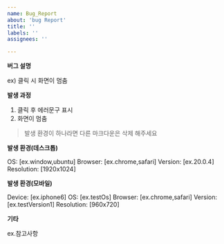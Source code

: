 ```yaml
---
name: Bug_Report
about: 'bug Report'
title: ''
labels: ''
assignees: ''

---
```


**버그 설명**

ex) 클릭 시 화면이 멈춤



**발생 과정**

1. 클릭 후 에러문구 표시
2. 화면이 멈춤


>발생 환경이 하나라면 다른 마크다운은 삭제 해주세요

**발생 환경(데스크톱)**

OS: [ex.window,ubuntu]
Browser: [ex.chrome,safari]
Version: [ex.20.0.4]
Resolution: [1920x1024]

**발생 환경(모바일)**

Device: [ex.iphone6]
OS: [ex.testOs]
Browser: [ex.chrome,safari]
Version: [ex.testVersion1]
Resolution: [960x720]

**기타**

ex.참고사항
